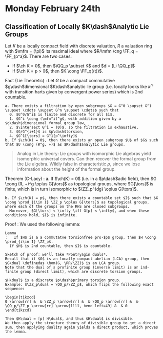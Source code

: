 # Monday February 24th

## Classification of Locally $K\dash$Analytic Lie Groups

Let $K$ be a locally compact field with discrete valuation, $R$ a valuation ring with $\mfm = (\pi)$ its maximal ideal where $R/\mfm \cng \FF_q = \FF_{p^a}$.
There are two cases:

- If $\ch K = 0$, then $\QQ_p \subset K$ and $d = [L: \QQ_p]$
- If $\ch K = p > 0$, then $K \cong \FF_q((t))$.

Fact (Lie Theoretic)
:   Let $G$ be a compact commutative $g\dash$dimensional $K\dash$analytic lie group (i.e. locally looks like $k^n$ with transition harts given by convergent power series) which is 2nd countable.

    a. There exists a filtration by open subgroups $G = G^0 \supset G^1 \supset \cdots \supset G^n \supset \cdots$ such that
      0. $G^0/G^i$ is finite and discrete for all $i$, 
      1. $G^i \cong (\mfm^i)^g$, with addition given by a $g\dash$dimensional formal group law,
      2. $\intersect G^i = (0)$, so the filtration is exhaustive,
      3. $G/G^{i+1}$ is $p\dash$torsion,
      4. $G^1[\tors] = G^1[p^\infty]$
    b. If $\ch(K) = 0$, then there exists an open subgroup $U$ of $G$ such that $U \cong (R^g, +)$ as $K\dash$analytic Lie groups.

> Analog in Lie theory: Lie groups with isomorphic Lie algebras yield isomorphic universal covers.
> Can then recover the formal group from the Lie algebra.
> Wildly false in characteristic $p$, since we lose information about the height of the formal group.

Theorem (C-Lacy)
:   a. If $\ch(K) = 0$ (i.e. in a $p\dash$adic field), then $G \cong (R, +)^g \oplus G[\tors]$ as topological groups, where $G[\tors]$ is finite, which is in turn isomorphic to $\ZZ_p^{dg} \oplus G[\tors]$.
    
    b. If $\ch(K) = p$, then there exists a countable set $I$ such that $G \cong \prod_{i\in I} \ZZ_p \oplus G[\tors]$ as topological groups, where each of the groups on the RHS are closed subgroups.
      Moreover, $G[\tors] < \infty \iff G[p] < \infty$, and when these conditions hold, $I$ is infinite.


Proof
:   We used the following lemma:

    Lemma 
    :   If $H$ is a a commutatve torsionfree pro-$p$ group, then $H \cong \prod_{i\in I} \ZZ_p$.
      If $H$ is 2nd countable, then $I$ is countable.

    Sketch of proof: we'll take *Pontryagin duals*.
    Recall that if $G$ is an locally compact abelian (LCA) group, then $G\dual \definedas \hom(G, \RR/\ZZ)$ is an LCA group.
    Note that the dual of a profinite group (inverse limit) is an ind-finite group (direct limit), which are discrete torsion groups.

    $H\dual$ is a discrete $p\dash$primary torsion group.
    Example: $\ZZ_p\dual = \QQ_p/\ZZ_p$, which flips the following exact sequence:
    
    \begin{tikzcd}
    0 \arrow[rr] &  & \ZZ_p \arrow[rr] &  & \QQ_p \arrow[rr] &  & \QQ_p/\ZZ_p \arrow[rr] \arrow[llll, bend left=49] &  & 0
    \end{tikzcd}

    Then $H\dual = [p] H\dual$, and thus $H\dual$ is divisible.
    We then apply the structure theory of divisible group to get a direct sum, then applying duality again yields a direct product, which proves the lemma.
